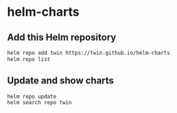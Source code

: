 # helm-charts

## Add this Helm repository
```sh
helm repo add twin https://twin.github.io/helm-charts
helm repo list
```

## Update and show charts
```sh
helm repo update
helm search repo twin
```
